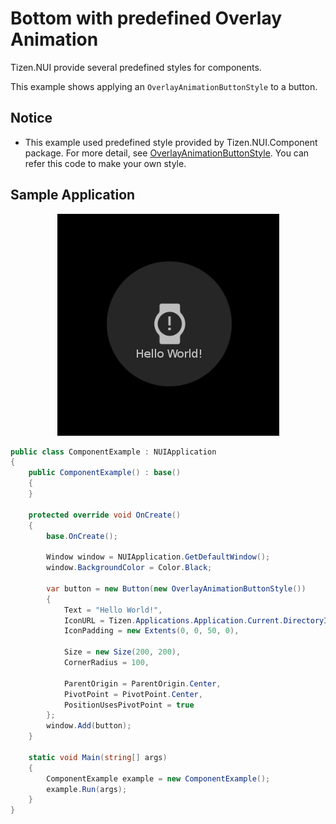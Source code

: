# Bottom with predefined Overlay Animation
Tizen.NUI provide several predefined styles for components.

This example shows applying an `OverlayAnimationButtonStyle` to a button.

## Notice
* This example used predefined style provided by Tizen.NUI.Component package. For more detail, see [OverlayAnimationButtonStyle](https://github.com/rabbitfor/TizenFX/blob/master/src/Tizen.NUI.Components/PreloadStyle/OverlayAnimationButtonStyle.cs). You can refer this code to make your own style.

## Sample Application
<div style="text-align:center;width:100%;"><img src="./res/screen-shot.gif" /></div>

```C#
public class ComponentExample : NUIApplication
{
    public ComponentExample() : base()
    {
    }

    protected override void OnCreate()
    {
        base.OnCreate();
        
        Window window = NUIApplication.GetDefaultWindow();
        window.BackgroundColor = Color.Black;

        var button = new Button(new OverlayAnimationButtonStyle())
        {
            Text = "Hello World!",
            IconURL = Tizen.Applications.Application.Current.DirectoryInfo.Resource + "icon.png",
            IconPadding = new Extents(0, 0, 50, 0),

            Size = new Size(200, 200),
            CornerRadius = 100,

            ParentOrigin = ParentOrigin.Center,
            PivotPoint = PivotPoint.Center,
            PositionUsesPivotPoint = true
        };
        window.Add(button);
    }

    static void Main(string[] args)
    {
        ComponentExample example = new ComponentExample();
        example.Run(args);
    }
}
```